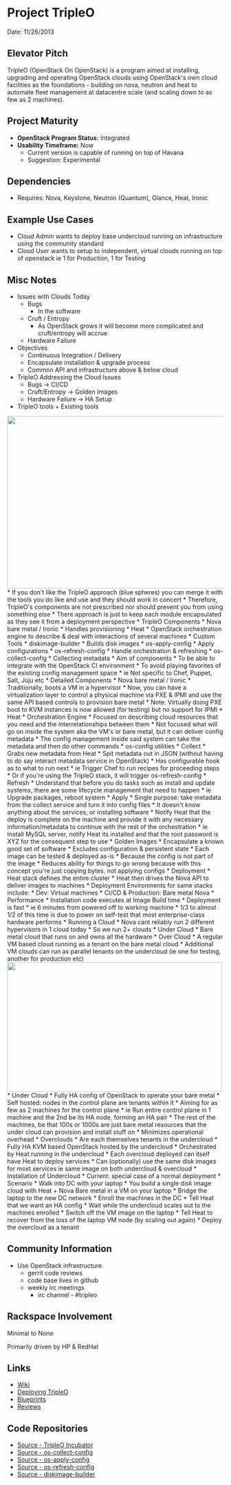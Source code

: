 # Project TripleO

Date: 11/26/2013
## Elevator Pitch
TripleO (OpenStack On OpenStack) is a program aimed at installing, upgrading and operating OpenStack
clouds using OpenStack's own cloud facilities as the foundations - building on
nova, neutron and heat to automate fleet management at datacentre scale (and
scaling down to as few as 2 machines).

## Project Maturity
* **OpenStack Program Status:** Integrated
* **Usability Timeframe:** Now
  * Current version is capable of running on top of Havana
  * Suggestion: Experimental 

## Dependencies
* Requires: Nova, Keystone, Neutron (Quantum), Glance, Heat, Ironic

## Example Use Cases
* Cloud Admin wants to deploy base undercloud running on infrastructure using
the community standard
* Cloud User wants to setup to independent, virtual clouds running on top of
openstack ie 1 for Production, 1 for Testing

## Misc Notes
   * Issues with Clouds Today
      * Bugs
         * In the software
      * Cruft / Entropy
         * As OpenStack grows it will become more complicated and cruft/entropy will accrue
      * Hardware Failure
   * Objectives
      * Continuous Integration / Delivery
      * Encapsulate installation & upgrade process
      * Common API and infrastructure above & below cloud
   * TripleO Addressing the Cloud Issues
      * Bugs -> CI/CD
      * Cruft/Entropy -> Golden Images
      * Hardware Failure -> HA Setup
   * TripleO tools + Existing tools
   <div><img src="https://raw.github.com/metral/rpc_images/master/setup_tools.png" height="400" width="800"></div>
   * If you don't like the TripleO approach (blue spheres) you can merge it with the tools you do like and use and they should work in concert
      * Therefore, TripleO's components are not prescribed nor should prevent you from using something else
      * There approach is just to keep each module encapsulated as they see it from a deployment perspective
   * TripleO Components
      * Nova bare metal / Ironic
         * Handles provisioning
      * Heat
         * OpenStack orchestration engine to describe & deal with interactions of several machines
      * Custom Tools
         * diskimage-builder
            * Builds disk images
         * os-apply-config
            * Apply configurations
         * os-refresh-config
            * Handle orchestration & refreshing
         * os-collect-config
            * Collecting metadata
      * Aim of components
         * To be able to integrate with the OpenStack CI environment
         * To avoid playing favorites of the existing config management space
            * ie Not specific to Chef, Puppet, Salt, Juju etc
   * Detailed Components
      * Nova bare metal / Ironic
         * Traditionally, boots a VM in a hypervisor
         * Now, you can have a virtualization layer to control a physical machine via PXE & IPMI and use the same API based controls to provision bare metal
         * Note: Virtually doing PXE boot to KVM instances is now allowed (for testing) but no support for IPMI
      * Heat
         * Orchestration Engine
         * Focused on describing cloud resources that you need and the interrelationships between them
         * Not focused what will go on inside the system aka the VM's or bare metal, but it can deliver config metadata
         * The config management inside said system can take the metadata and then do other commands
      * os-config utilities
         * Collect
            * Grabs new metadata from Heat
            * Spit metadata out in JSON (without having to do say interact metadata service in OpenStack)
            * Has configurable hook as to what to run next
               * ie Trigger Chef to run recipes for proceeding steps
               * Or if you're using the TripleO stack, it will trigger os-refresh-config
         * Refresh
            * Understand that before you do tasks such as install and update systems, there are some lifecycle management that need to happen
               * ie Upgrade packages, reboot system
         * Apply
            * Single purpose: take metadata from the collect service and turn it into config files
            * It doesn't know anything about the services, or installing software
         * Notify Heat that the deploy is complete on the machine and provide it with any necessary information/metadata to continue with the rest of the orchestration
            * ie Install MySQL server, notify Heat its installed and that the root password is XYZ for the consequent step to use
      * Golden Images
         * Encapsulate a known good set of software
            * Excludes configuration & persistent state
         * Each image can be tested & deployed as-is
            * Because the config is not part of the image
         * Reduces ability for things to go wrong because with this concept you're just copying bytes, not applying configs
      * Deployment
         * Heat stack defines the entire cluster
         * Heat then drives the Nova API to deliver images to machines
         * Deployment Environments for same stacks include:
            * Dev: Virtual machines
            * CI/CD & Production: Bare metal Nova
      * Performance
         * Installation code executes at Image Build time
         * Deployment is fast
            * ie 6 minutes from powered off to working machine
               * 1/3 to almost 1/2 of this time is due to power on self-test that most enterprise-class hardware performs
   * Running a Cloud
      * Nova cant reliably run 2 different hypervisors in 1 cloud today
      * So we run 2+ clouds
         * Under Cloud
            * Bare metal cloud that runs on and owns all the hardware
         * Over Cloud
            * A regular VM based cloud running as a tenant on the bare metal cloud
         * Additional VM clouds can run as parallel tenants on the undercloud (ie one for testing, another for production etc)
        <div><img
        src="https://raw.github.com/metral/rpc_images/master/under_over_cloud.png" height="300" width="500"></div>
      * Under Cloud
         * Fully HA config of OpenStack to operate your bare metal
         * Self hosted: nodes in the control plane are tenants within it
         * Aiming for as few as 2 machines for the control plane
            * ie Run entire control plane in 1 machine and the 2nd be its HA node, forming an HA pair
         * The rest of the machines, be that 100s or 1000s are just bare metal resources that the under cloud can provision and install stuff on
            * Minimizes operational overhead
      * Overclouds
         * Are each themselves tenants in the undercloud
         * Fully HA KVM based OpenStack hosted by the undercloud
         * Orchestrated by Heat running in the undercloud
            * Each overcloud deployed can itself have Heat to deploy services
         * Can (optionally) use the same disk images for most services ie same image on both undercloud & overcloud
      * Installation of Undercloud
         * Current: special case of a normal deployment 
         * Scenario
            * Walk into DC with your laptop
            * You build a single disk image cloud with Heat + Nova Bare metal in a VM on your laptop
            * Bridge the laptop to the new DC network
            * Enroll the machines in the DC
            * Tell Heat that we want an HA config
            * Wait while the undercloud scales out to the machines enrolled
            * Switch off the VM image on the laptop
            * Tell Heat to recover from the loss of the laptop VM node (by scaling out again)
            * Deploy the overcloud as a tenant

## Community Information
* Use OpenStack infrastructure
  * gerrit code reviews
  * code base lives in github
  * weekly irc meetings
      * irc channel - #tripleo

## Rackspace Involvement
Minimal to None

Primarily driven by HP & RedHat

## Links
* [Wiki](https://wiki.openstack.org/wiki/TripleO)
* [Deploying TripleO](http://docs.openstack.org/developer/tripleo-incubator/deploying.html)
* [Blueprints](https://blueprints.launchpad.net/openstack?searchtext=tripleo)
* [Reviews](http://bit.ly/17UN3yC)

## Code Repositories
* [Source - TripleO Incubator](https://github.com/openstack/tripleo-incubator)
* [Source - os-collect-config](https://github.com/openstack/os-collect-config)
* [Source - os-apply-config](https://github.com/openstack/os-apply-config)
* [Source - os-refresh-config](https://github.com/openstack/os-refresh-config)
* [Source - diskimage-builder](https://github.com/openstack/diskimage-builder)
